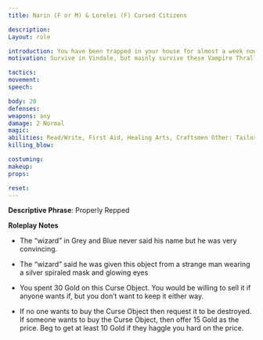 ```yaml
---
title: Narin (F or M) & Lorelei (F) Cursed Citizens

description: 
Layout: role

introduction: You have been trapped in your house for almost a week now. You were sold a cursed object by a “wizard” in Grey and Blue. The “Feast” only produces 3 vials of blood per day, it was supposed to produce a magnificent feast daily. You were lied to and scammed for 30 Gold, now you live in fear that one night the Vampire Thralls will make it through.
motivation: Survive in Vindale, but mainly survive these Vampire Thralls

tactics: 
movement:
speech:

body: 20
defenses: 
weapons: any
damage: 2 Normal
magic: 
abilities: Read/Write, First Aid, Healing Arts, Craftsmen Other: Tailoring x5
killing_blow: 

costuming: 
makeup:
props: 

reset:
---
```


**Descriptive Phrase**: Properly Repped


**Roleplay Notes**

- The “wizard” in Grey and Blue never said his name but he was very convincing.

- The “wizard” said he was given this object from a strange man wearing a silver spiraled mask and glowing eyes

- You spent 30 Gold on this Curse Object. You would be willing to sell it if anyone wants if, but you don’t want to keep it either way.

- If no one wants to buy the Curse Object then request it to be destroyed. If someone wants to buy the Curse Object, then offer 15 Gold as the price. Beg to get at least 10 Gold if they haggle you hard on the price.

 